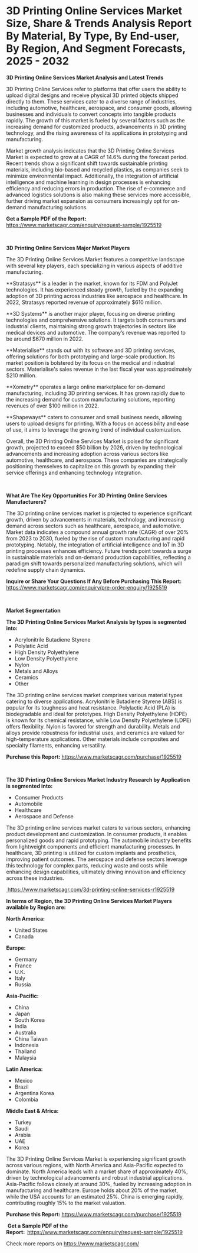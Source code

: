 <p><h1>3D Printing Online Services Market Size, Share & Trends Analysis Report By Material, By Type, By End-user, By Region, And Segment Forecasts, 2025 - 2032</h1></p><p><strong>3D Printing Online Services Market Analysis and Latest Trends</strong></p>
<p><p>3D Printing Online Services refer to platforms that offer users the ability to upload digital designs and receive physical 3D printed objects shipped directly to them. These services cater to a diverse range of industries, including automotive, healthcare, aerospace, and consumer goods, allowing businesses and individuals to convert concepts into tangible products rapidly. The growth of this market is fueled by several factors such as the increasing demand for customized products, advancements in 3D printing technology, and the rising awareness of its applications in prototyping and manufacturing.</p><p>Market growth analysis indicates that the 3D Printing Online Services Market is expected to grow at a CAGR of 14.6% during the forecast period. Recent trends show a significant shift towards sustainable printing materials, including bio-based and recycled plastics, as companies seek to minimize environmental impact. Additionally, the integration of artificial intelligence and machine learning in design processes is enhancing efficiency and reducing errors in production. The rise of e-commerce and advanced logistics solutions is also making these services more accessible, further driving market expansion as consumers increasingly opt for on-demand manufacturing solutions.</p></p>
<p><strong>Get a Sample PDF of the Report:&nbsp;</strong> <a href="https://www.marketscagr.com/enquiry/request-sample/1925519?utm_campaign=1909&utm_medium=2&utm_source=Github&utm_content=ia&utm_term=15012025&utm_id=3d-printing-online-services">https://www.marketscagr.com/enquiry/request-sample/1925519</a></p>
<p>&nbsp;</p>
<p><strong>3D Printing Online Services Major Market Players</strong></p>
<p><p>The 3D Printing Online Services Market features a competitive landscape with several key players, each specializing in various aspects of additive manufacturing. </p><p>**Stratasys** is a leader in the market, known for its FDM and PolyJet technologies. It has experienced steady growth, fueled by the expanding adoption of 3D printing across industries like aerospace and healthcare. In 2022, Stratasys reported revenue of approximately $610 million.</p><p>**3D Systems** is another major player, focusing on diverse printing technologies and comprehensive solutions. It targets both consumers and industrial clients, maintaining strong growth trajectories in sectors like medical devices and automotive. The company’s revenue was reported to be around $670 million in 2022.</p><p>**Materialise** stands out with its software and 3D printing services, offering solutions for both prototyping and large-scale production. Its market position is bolstered by its focus on the medical and industrial sectors. Materialise's sales revenue in the last fiscal year was approximately $210 million.</p><p>**Xometry** operates a large online marketplace for on-demand manufacturing, including 3D printing services. It has grown rapidly due to the increasing demand for custom manufacturing solutions, reporting revenues of over $100 million in 2022.</p><p>**Shapeways** caters to consumer and small business needs, allowing users to upload designs for printing. With a focus on accessibility and ease of use, it aims to leverage the growing trend of individual customization.</p><p>Overall, the 3D Printing Online Services Market is poised for significant growth, projected to exceed $50 billion by 2026, driven by technological advancements and increasing adoption across various sectors like automotive, healthcare, and aerospace. These companies are strategically positioning themselves to capitalize on this growth by expanding their service offerings and enhancing technology integration.</p></p>
<p>&nbsp;</p>
<p><strong>What Are The Key Opportunities For 3D Printing Online Services Manufacturers?</strong></p>
<p><p>The 3D printing online services market is projected to experience significant growth, driven by advancements in materials, technology, and increasing demand across sectors such as healthcare, aerospace, and automotive. Market data indicates a compound annual growth rate (CAGR) of over 20% from 2023 to 2030, fueled by the rise of custom manufacturing and rapid prototyping. Notably, the integration of artificial intelligence and IoT in 3D printing processes enhances efficiency. Future trends point towards a surge in sustainable materials and on-demand production capabilities, reflecting a paradigm shift towards personalized manufacturing solutions, which will redefine supply chain dynamics.</p></p>
<p><strong>Inquire or Share Your Questions If Any Before Purchasing This Report:</strong> <a href="https://www.marketscagr.com/enquiry/pre-order-enquiry/1925519?utm_campaign=1909&utm_medium=2&utm_source=Github&utm_content=ia&utm_term=15012025&utm_id=3d-printing-online-services">https://www.marketscagr.com/enquiry/pre-order-enquiry/1925519</a></p>
<p>&nbsp;</p>
<p><strong>Market Segmentation</strong></p>
<p><strong>The 3D Printing Online Services Market Analysis by types is segmented into:</strong></p>
<p><ul><li>Acrylonitrile Butadiene Styrene</li><li>Polylatic Acid</li><li>High Density Polyethylene</li><li>Low Density Polyethylene</li><li>Nylon</li><li>Metals and Alloys</li><li>Ceramics</li><li>Other</li></ul></p>
<p><p>The 3D printing online services market comprises various material types catering to diverse applications. Acrylonitrile Butadiene Styrene (ABS) is popular for its toughness and heat resistance. Polylactic Acid (PLA) is biodegradable and ideal for prototypes. High Density Polyethylene (HDPE) is known for its chemical resistance, while Low Density Polyethylene (LDPE) offers flexibility. Nylon is favored for strength and durability. Metals and alloys provide robustness for industrial uses, and ceramics are valued for high-temperature applications. Other materials include composites and specialty filaments, enhancing versatility.</p></p>
<p><strong>Purchase this Report:&nbsp;</strong><a href="https://www.marketscagr.com/purchase/1925519?utm_campaign=1909&utm_medium=2&utm_source=Github&utm_content=ia&utm_term=15012025&utm_id=3d-printing-online-services">https://www.marketscagr.com/purchase/1925519</a></p>
<p>&nbsp;</p>
<p><strong>The 3D Printing Online Services Market Industry Research by Application is segmented into:</strong></p>
<p><ul><li>Consumer Products</li><li>Automobile</li><li>Healthcare</li><li>Aerospace and Defense</li></ul></p>
<p><p>The 3D printing online services market caters to various sectors, enhancing product development and customization. In consumer products, it enables personalized goods and rapid prototyping. The automobile industry benefits from lightweight components and efficient manufacturing processes. In healthcare, 3D printing is utilized for custom implants and prosthetics, improving patient outcomes. The aerospace and defense sectors leverage this technology for complex parts, reducing waste and costs while enhancing design capabilities, ultimately driving innovation and efficiency across these industries.</p></p>
<p><a href="https://www.marketscagr.com/3d-printing-online-services-r1925519?utm_campaign=1909&utm_medium=2&utm_source=Github&utm_content=ia&utm_term=15012025&utm_id=3d-printing-online-services">&nbsp;https://www.marketscagr.com/3d-printing-online-services-r1925519</a></p>
<p><strong>In terms of Region, the 3D Printing Online Services Market Players available by Region are:</strong></p>
<p>
    <p> <strong> North America: </strong>
        <ul>
            <li>United States</li>
            <li>Canada</li>
        </ul>
        </p> 
    <p> <strong> Europe: </strong>
        <ul>
            <li>Germany</li>
            <li>France</li>
            <li>U.K.</li>
            <li>Italy</li>
            <li>Russia</li>
        </ul>
        </p> 
    <p> <strong> Asia-Pacific: </strong>
        <ul>
            <li>China</li>
            <li>Japan</li>
            <li>South Korea</li>
            <li>India</li>
            <li>Australia</li>
            <li>China Taiwan</li>
            <li>Indonesia</li>
            <li>Thailand</li>
            <li>Malaysia</li>
        </ul>
        </p> 
    <p> <strong> Latin America: </strong>
        <ul>
            <li>Mexico</li>
            <li>Brazil</li>
            <li>Argentina Korea</li>
            <li>Colombia</li>
        </ul>
        </p> 
    <p> <strong> Middle East & Africa: </strong>
        <ul>
            <li>Turkey</li>
            <li>Saudi</li>
            <li>Arabia</li>
            <li>UAE</li>
            <li>Korea</li>
        </ul>
    </p>
    </p>
<p><p>The 3D Printing Online Services Market is experiencing significant growth across various regions, with North America and Asia-Pacific expected to dominate. North America leads with a market share of approximately 40%, driven by technological advancements and robust industrial applications. Asia-Pacific follows closely at around 30%, fueled by increasing adoption in manufacturing and healthcare. Europe holds about 20% of the market, while the USA accounts for an estimated 25%. China is emerging rapidly, contributing roughly 15% to the market valuation.</p></p>
<p><strong>Purchase this Report: </strong><a href="https://www.marketscagr.com/purchase/1925519?utm_campaign=1909&utm_medium=2&utm_source=Github&utm_content=ia&utm_term=15012025&utm_id=3d-printing-online-services">https://www.marketscagr.com/purchase/1925519</a></p>
<p>&nbsp;<strong>Get a Sample PDF of the Report:&nbsp;&nbsp;</strong><a href="https://www.marketscagr.com/enquiry/request-sample/1925519?utm_campaign=1909&utm_medium=2&utm_source=Github&utm_content=ia&utm_term=15012025&utm_id=3d-printing-online-services">https://www.marketscagr.com/enquiry/request-sample/1925519</a></p>
<p><strong></strong></p>
<p>Check more reports on <a href="https://www.marketscagr.com/?utm_campaign=1909&utm_medium=2&utm_source=Github&utm_content=ia&utm_term=15012025&utm_id=3d-printing-online-services">https://www.marketscagr.com/</a></p>
